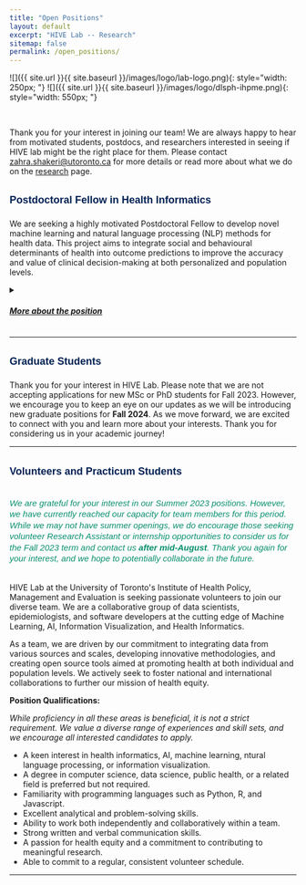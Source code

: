 ```yaml
---
title: "Open Positions"
layout: default
excerpt: "HIVE Lab -- Research"
sitemap: false
permalink: /open_positions/
---
```

![]({{ site.url }}{{ site.baseurl }}/images/logo/lab-logo.png){: style="width: 250px; "}
![]({{ site.url }}{{ site.baseurl }}/images/logo/dlsph-ihpme.png){: style="width: 550px; "}

<br>

Thank you for your interest in joining our team! We are always happy to hear from motivated students, postdocs, and researchers interested in seeing if HIVE lab might be the right place for them. Please contact <a href="mailto:zahra.shakeri@utoronto.ca" style="color: black;">zahra.shakeri@utoronto.ca</a> for more details or read more about what we do on the <a href='/research'>research</a> page. 

<h2 style='text-align: left;  font-weight: 570; font-size: 18px; font-family: Helvetica; color: #032254; padding-bottom: 7px; padding-top: 7px'> Postdoctoral Fellow in Health Informatics</h2> 

<!--### Area of Research-->
We are seeking a highly motivated Postdoctoral Fellow to develop novel machine learning and natural language processing (NLP) methods for health data. This project aims to integrate social and behavioural determinants of health into outcome predictions to improve the accuracy and value of clinical decision-making at both personalized and population levels.
<details>
<summary> <h5><u>More about the position</u></h5>
</summary>

### Description of Duties 
The Postdoctoral Research Fellow will be responsible for developing a full data science pipeline from data collection to deployment. The individual will need to collaborate with an interdisciplinary team of clinical epidemiologists, biostatisticians, and engineers to develop novel machine learning and natural language processing methods for (un)structured health data. The role will also involve deploying and integrating the developed pipeline with other related projects in the lab. 
Other responsibilities include writing manuscripts, project management, and contributing to the grant writing efforts of the lab.

<!--**Salary:** $55-60k CAD commensurate with qualifications plus benefits-->

### Required Qualifications
The candidate must have a PhD (or MD/PhD) in a quantitative field such as Computer Science, Bioinformatics, Biostatistics, Data Science, Medical Informatics, Computational Healthcare, or a related field and a track-record of publication in the top journals or conferences of their field. Excellent programming skills and skills in machine learning, NLP, and data engineering are required for this position. Experience of working with health data, Electronic Health Records (EHR), and familiarity with web development and information visualization are assets.

### Application Instructions
All individuals interested in this position must submit a (1) detailed CV; (2) a cover letter outlining their expertise and motivations; (3) PDFs of their three publications that best represent their expertise; and (4) three references contact to zahra.shakeri@utoronto.ca with (POSTDOC-22) in the subject.

**Closing date:** This posting will remain active until the position is filled.

**Expected start date:** ASAP

**Term:** Initial term of 1 year with a strong possibility of renewal.

**FTE:** This position is a 1.0 FTE. The normal hours of work are 40 hours per week for a full-time postdoctoral fellow (pro-rated for those holding a partial appointment) recognizing that the needs of the employee’s research and training and the needs of the supervisor’s research program may require flexibility in the performance of the employee’s duties and hours of work. 

*Employment as a Postdoctoral Fellow at the University of Toronto is covered by the terms of the CUPE 3902 Unit 5 Collective Agreement.*

*This job is posted in accordance with the CUPE 3902 Unit 5 Collective Agreement.*

*The University of Toronto is strongly committed to diversity within its community and especially welcomes applications from racialized persons / persons of colour, women, Indigenous / Aboriginal People of North America, persons with disabilities, LGBTQ persons, and others who may contribute to the further diversification of ideas.*

</details>


--------------------------------


<h2 style='text-align: left;  font-weight: 570; font-size: 18px; font-family: Helvetica; color: #032254; padding-bottom: 7px; padding-top: 7px'> Graduate Students</h2> 

Thank you for your interest in HIVE Lab. Please note that we are not accepting applications for new MSc or PhD students for Fall 2023. However, we encourage you to keep an eye on our updates as we will be introducing new graduate positions for **Fall 2024**. As we move forward, we are excited to connect with you and learn more about your interests. Thank you for considering us in your academic journey!

<!--We have several open graduate positions in health informatics (under the HSR category) for Fall 2023. Admission to the graduate program at IHPME and <a href='https://www.dlsph.utoronto.ca/students/future-students/' target='_blank'>DLSPH</a> at UofT is very competitive. If you are interested in working under my guidance, I encourage you to <u>contact me before applying</u> and check the <a href='/research'>research</a> page for more details about the scope of our projects.  -->
<!---->
<!--The Institute of Health Policy, Management and Evaluation's program information, application <b>process</b> and <b>deadlines</b> for Fall 2023 can be found <a href='https://ihpme.utoronto.ca/community/students/apply/' target='_blank'>here</a>.-->





--------------------------------


<h2 style='text-align: left;  font-weight: 570; font-size: 18px; font-family: Helvetica; color: #032254; padding-bottom: 7px; padding-top: 7px'> Volunteers and Practicum Students</h2> 

<h5 style='text-align: left;  font-weight: 100; font-size: 15px; line-height: 130%; font-family: Helvetica; color: #078f6d; padding-bottom: 7px; padding-top: 7px'>We are grateful for your interest in our Summer 2023 positions. However, we have currently reached our capacity for team members for this period. While we may not have summer openings, we do encourage those seeking volunteer Research Assistant or internship opportunities to consider us for the Fall 2023 term and contact us <b>after mid-August</b>. Thank you again for your interest, and we hope to potentially collaborate in the future. </h5>



HIVE Lab at the University of Toronto's Institute of Health Policy, Management and Evaluation is seeking passionate volunteers to join our diverse team. We are a collaborative group of data scientists, epidemiologists, and software developers at the cutting edge of Machine Learning, AI, Information Visualization, and Health Informatics.

As a team, we are driven by our commitment to integrating data from various sources and scales, developing innovative methodologies, and creating open source tools aimed at promoting health at both individual and population levels. We actively seek to foster national and international collaborations to further our mission of health equity.

**Position Qualifications:**

*While proficiency in all these areas is beneficial, it is not a strict requirement. We value a diverse range of experiences and skill sets, and we encourage all interested candidates to apply.*

* A keen interest in health informatics, AI, machine learning, ntural language processing, or information visualization.
* A degree in computer science, data science, public health, or a related field is preferred but not required.
* Familiarity with programming languages such as Python, R, and Javascript.
* Excellent analytical and problem-solving skills.
* Ability to work both independently and collaboratively within a team.
* Strong written and verbal communication skills.
* A passion for health equity and a commitment to contributing to meaningful research.
* Able to commit to a regular, consistent volunteer schedule.



--------------------------------


<!--<h2 style='text-align: left;  font-weight: 570; font-size: 18px; font-family: Helvetica; color: #067e99; padding-bottom: 7px; padding-top: 7px'> Project-Based Web Developer and UX Designer</h2> -->
<!---->
<!--The HIVE Lab at the University of Toronto is seeking a skilled Web Developer and UX Designer for a project-based role.-->
<!---->
<!--**Position Qualifications:**-->
<!---->
<!--* Proven experience as a Web Developer and UX Designer, preferably in a research environment.-->
<!--* Proficiency in front-end technologies (HTML, CSS, JavaScript), back-end technologies (PHP, Ruby, Python), and UX design tools (Sketch, Figma, Adobe XD).-->
<!--* Understanding the basics of server architecture is required. This includes knowledge of how to set up, manage, and deploy servers. Familiarity with cloud services like Amazon Web Services (AWS), Google Cloud, or Microsoft Azure would be advantageous.-->
<!--* Familiarity with database systems and knowledge of version control tools like Git.-->
<!--* Degree in Computer Science, Design, or a related field is desirable.-->
<!--* Strong portfolio showcasing web development projects and UX design skills.-->
<!--* Ability to work independently and collaboratively within a team, adhering to deadlines.-->
<!--* Excellent problem-solving skills and attention to detail.-->
<!--* Strong written and verbal communication skills.-->
<!---->
<!---->
<!--Salary for this position is negotiable and will be commensurate with the candidate's experience and skills.-->
